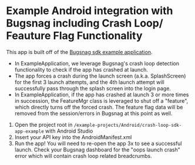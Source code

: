 # Example Android integration with Bugsnag including Crash Loop/ Feauture Flag Functionality

This app is built off of the [Bugsnag sdk example application](https://github.com/bugsnag/bugsnag-android/tree/next/examples/sdk-app-example).
- In ExampleApplication, we leverage Bugsnag's crash loop detection functionality to check if the app has crashed at launch. 
- The app forces a crash during the launch screen (a.k.a. SplashScreen) for the first 3 launch attempts, and the 4th launch attempt will successfully pass through the splash screen into the login page.
- In ExampleApplication, if the app has crashed at launch 3 or more times in succession, the FeatureMgr class is leveraged to shut off a "feature", which directly turns off the forced crash. The feature flag data will be removed from the session/errors in Bugsnag at this point as well.

1. Open the project root in `/example-projects/Android/crash-loop-sdk-app-example` with Android Studio
2. Insert your API key into the AndroidManifest.xml
3. Run the app! You will need to re-open the app 3x to see a successful launch. Check your Bugsnag dashboard for the "oops launch crash" error which will contain crash loop related breadcrumbs.
